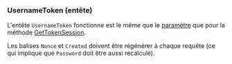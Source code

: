 ### UsernameToken (entête)

L'entête `UsernameToken` fonctionne est le même que le [paramètre](#usernametoken) que pour la méthode [GetTokenSession](#gettokensession).

Les balises `Nonce` et `Created` doivent être régénérer à chaque requête (ce qui implique que `Password` doit être aussi recalculé). 